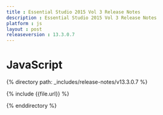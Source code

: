 ```yaml
---
title : Essential Studio 2015 Vol 3 Release Notes
description : Essential Studio 2015 Vol 3 Release Notes
platform : js
layout : post
releaseversion : 13.3.0.7
---
```


# JavaScript

{% directory path: _includes/release-notes/v13.3.0.7 %}


{% include {{file.url}} %}

{% enddirectory %}